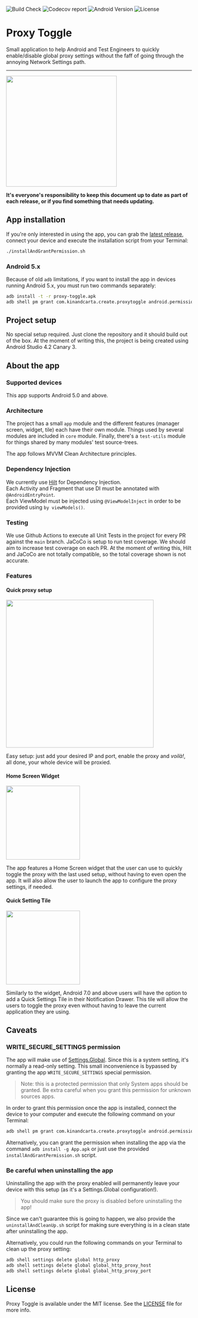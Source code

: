 ![Build Check](https://img.shields.io/github/workflow/status/theappbusiness/android-proxy-toggle/PR%20Check/main)
![Codecov report](https://img.shields.io/codecov/c/github/theappbusiness/android-proxy-toggle/main)
![Android Version](https://img.shields.io/badge/android-%3E%3D%205.0-blue)
![License](https://img.shields.io/github/license/theappbusiness/android-proxy-toggle)

# Proxy Toggle

Small application to help Android and Test Engineers to quickly enable/disable global proxy settings without the faff of going through the annoying Network Settings path.

---

<img src="screenshots/animation1.gif" width="300" />

**It's everyone's responsibility to keep this document up to date as part of each release, or if you find something that needs updating.**


## App installation

If you're only interested in using the app, you can grab the [latest release](https://github.com/theappbusiness/android-proxy-toggle/releases/latest), connect your device and execute the installation script from your Terminal:

```bash
./installAndGrantPermission.sh
```
### Android 5.x

Because of old `adb` limitations, if you want to install the app in devices running Android 5.x, you must run two commands separately:

```bash
adb install -t -r proxy-toggle.apk
adb shell pm grant com.kinandcarta.create.proxytoggle android.permission.WRITE_SECURE_SETTINGS
```

## Project setup

No special setup required. Just clone the repository and it should build out of the box.
At the moment of writing this, the project is being created using Android Studio 4.2 Canary 3.

## About the app

### Supported devices

This app supports Android 5.0 and above.

### Architecture

The project has a small `app` module and the different features (manager screen, widget, tile) each have their own module. Things used by several modules are included in `core` module. Finally, there's a `test-utils` module for things shared by many modules' test source-trees.

The app follows MVVM Clean Architecture principles.

### Dependency Injection

We currently use [Hilt](https://developer.android.com/training/dependency-injection/hilt-android) for Dependency Injection.  
Each Activity and Fragment that use DI must be annotated with `@AndroidEntryPoint`.  
Each ViewModel must be injected using `@ViewModelInject` in order to be provided using `by viewModels()`.

### Testing

We use Github Actions to execute all Unit Tests in the project for every PR against the `main` branch.
JaCoCo is setup to run test coverage. We should aim to increase test coverage on each PR.
At the moment of writing this, Hilt and JaCoCo are not totally compatible, so the total coverage shown is not accurate.

### Features

#### Quick proxy setup


<img src="screenshots/screenshot35.jpg" width="400" />


Easy setup: just add your desired IP and port, enable the proxy and _voilà!_, all done, your whole device will be proxied.

#### Home Screen Widget

<img src="screenshots/screenshot1.png" width="200" />

The app features a Home Screen widget that the user can use to quickly toggle the proxy with the last used setup, without having to even open the app.
It will also allow the user to launch the app to configure the proxy settings, if needed.

#### Quick Setting Tile

<img src="screenshots/screenshot2.png" width="200" />


Similarly to the widget, Android 7.0 and above users will have the option to add a Quick Settings Tile in their Notification Drawer.
This tile will allow the users to toggle the proxy even without having to leave the current application they are using.

## Caveats

### WRITE_SECURE_SETTINGS permission

The app will make use of [Settings.Global](https://developer.android.com/reference/android/provider/Settings.Global). Since this is a system setting, it's normally a read-only setting.
This small inconvenience is bypassed by granting the app `WRITE_SECURE_SETTINGS` special permission.

> Note: this is a protected permission that only System apps should be granted. Be extra careful when you grant this permission for unknown sources apps.

In order to grant this permission once the app is installed, connect the device to your computer and execute the following command on your Terminal:

```bash
adb shell pm grant com.kinandcarta.create.proxytoggle android.permission.WRITE_SECURE_SETTINGS
```

Alternatively, you can grant the permission when installing the app via the command `adb install -g App.apk` or just use the provided `installAndGrantPermission.sh` script.

### Be careful when uninstalling the app

Uninstalling the app with the proxy enabled will permanently leave your device with this setup (as it's a Settings.Global configuration!). 

> You should make sure the proxy is disabled before uninstalling the app!

Since we can't guarantee this is going to happen, we also provide the `uninstallAndCleanUp.sh` script for making sure everything is in a clean state after uninstalling the app.

Alternatively, you could run the following commands on your Terminal to clean up the proxy setting:

```bash
adb shell settings delete global http_proxy
adb shell settings delete global global_http_proxy_host
adb shell settings delete global global_http_proxy_port
```

## License

Proxy Toggle is available under the MIT license. See the [LICENSE](LICENSE.md) file for more info.

